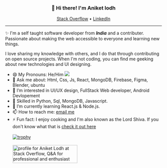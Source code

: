 
<h3 align="center">👋 Hi there! I'm Aniket lodh</h3>
<p align="center">
  <a href="https://stackoverflow.com/users/18529574">Stack Overflow</a> •
  <a href="https://www.linkedin.com/in/aniket-lodh-bb6403229/">LinkedIn</a>
</p>

---
✨ I'm a self taught software developer from <i><strong>India</strong></i> and a contributer. Passionate about making the web accessible to everyone and learning new things.

I love sharing my knowledge with others, and I do that through contributing on open source projects. When I'm not coding, you can find me geeking about new technologies and UI designing.

- 😄 My Pronouns: He/Him   ![](https://komarev.com/ghpvc/?username=Aniket-lodh&color=blueviolet&label=PROFILE+VIEWS)
- 💬 Ask me about: Html, Css, Js, React, MongoDB, Firebase, Figma, Blender, ubuntu
- 👀 I’m interested in UI/UX design, FullStack Web developer, Android Devlopement
- 💞 Skilled in Python, Sql, MongoDB, Javascript.
- 🌱 I’m currently learning React.js & Node.js.
- 📫 How to reach me:  <a href="mailto:aniket.lodh.08@gmail.com">email me</a>
- ⚡ Fun fact: I enjoy cooking and I'm also known as the Lord Shiva. If you don't know what that is [check it out here](https://en.wikipedia.org/wiki/Aniket#:~:text=The%20meaning%20of%20the%20name,Indian%20journalist%20and%20film%20director)
<br><br>
[![trophy](https://github-profile-trophy.vercel.app/?username=Aniket-lodh&theme=onedark&column=-1&margin-w=5&no-frame=true)](https://github.com/ryo-ma/github-profile-trophy)
<br><br>
<a href="https://stackoverflow.com/users/18529574/aniket-lodh"><img src="https://stackoverflow.com/users/flair/18529574.png?theme=clean" width="208" height="58" alt="profile for Aniket Lodh at Stack Overflow, Q&amp;A for professional and enthusiast programmers" title="profile for Aniket Lodh at Stack Overflow, Q&amp;A for professional and enthusiast programmers"></a>
